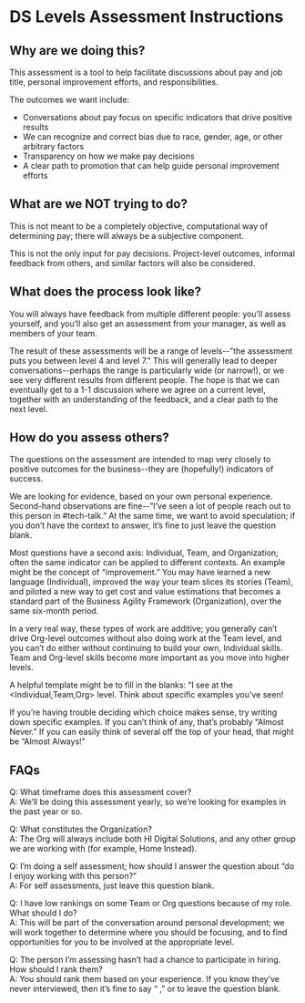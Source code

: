 # DS Levels Assessment Instructions 

## Why are we doing this? 

This assessment is a tool to help facilitate discussions about pay and job title, personal improvement efforts, and responsibilities. 

The outcomes we want include: 

* Conversations about pay focus on specific indicators that drive positive results   
* We can recognize and correct bias due to race, gender, age, or other arbitrary factors   
* Transparency on how we make pay decisions   
* A clear path to promotion that can help guide personal improvement efforts   

## What are we NOT trying to do? 

This is not meant to be a completely objective, computational way of determining pay; there will always be a subjective component. 

This is not the only input for pay decisions.  Project-level outcomes, informal feedback from others, and similar factors will also be considered. 

## What does the process look like? 

You will always have feedback from multiple different people:  you’ll assess yourself, and you’ll also get an assessment from your manager, as well as members of your team.  

The result of these assessments will be a range of levels--”the assessment puts you between level 4 and level 7.”  This will generally lead to deeper conversations--perhaps the range is particularly wide (or narrow!), or we see very different results from different people.  The hope is that we can eventually get to a 1-1 discussion where we agree on a current level, together with an understanding of the feedback, and a clear path to the next level. 

## How do you assess others? 

The questions on the assessment are intended to map very closely to positive outcomes for the business--they are (hopefully!) indicators of success.   

We are looking for evidence, based on your own personal experience.  Second-hand observations are fine--”I’ve seen a lot of people reach out to this person in #tech-talk.”   At the same time, we want to avoid speculation; if you don’t have the context to answer, it’s fine to just leave the question blank.  

Most questions have a second axis:  Individual, Team, and Organization; often the same indicator can be applied to different contexts.  An example might be the concept of “improvement.”  You may have learned a new language (Individual), improved the way your team slices its stories (Team), and piloted a new way to get cost and value estimations that becomes a standard part of the Business Agility Framework (Organization), over the same six-month period.  

In a very real way, these types of work are additive; you generally can’t drive Org-level outcomes without also doing work at the Team level, and you can’t do either without continuing to build your own, Individual skills.  Team and Org-level skills become more important as you move into higher levels.   

A helpful template might be to fill in the blanks:  “I <Almost Always> see <Person> <Leave things better than they found them> at the <Individual,Team,Org> level.  Think about specific examples you’ve seen! 

If you’re having trouble deciding which choice makes sense, try writing down specific examples.  If you can’t think of any, that’s probably “Almost Never.”  If you can easily think of several off the top of your head, that might be “Almost Always!” 

## FAQs 

Q: What timeframe does this assessment cover?  
A: We’ll be doing this assessment yearly, so we’re looking for examples in the past year or so.  
  
Q: What constitutes the Organization?  
A: The Org will always include both HI Digital Solutions, and any other group we are working with (for example, Home Instead).   
  
Q: I’m doing a self assessment; how should I answer the question about “do I enjoy working with this person?”  
A: For self assessments, just leave this question blank.   
  
Q: I have low rankings on some Team or Org questions because of my role.  What should I do?  
A: This will be part of the conversation around personal development; we will work together to determine where you should be focusing, and to find opportunities for you to be involved at the appropriate level.     
  
Q: The person I’m assessing hasn’t had a chance to participate in hiring.  How should I rank them?  
A: You should rank them based on your experience.  If you know they’ve never interviewed, then it’s fine to say “<Person> <Almost Never> <Brings the right people into the organization> <at the Individual level>,” or to leave the question blank.  
